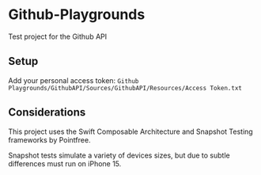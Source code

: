 # Github-Playgrounds
Test project for the Github API

## Setup

Add your personal access token:
`Github Playgrounds/GithubAPI/Sources/GithubAPI/Resources/Access Token.txt`

## Considerations

This project uses the Swift Composable Architecture and Snapshot Testing frameworks by Pointfree.

Snapshot tests simulate a variety of devices sizes, but due to subtle differences must run on iPhone 15.

